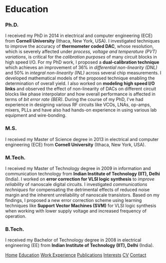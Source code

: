 # Education

### Ph.D.
I received my PhD in 2014 in electrical and computer engineering (ECE) from **Cornell University** (Ithaca, New York, USA).
I investigated techniques to improve the accuracy of **thermometer coded DAC**, whose resolution, which is severely affected under _process, voltage and temperature (PVT) variations_, is critical for the _calibration purposes_ of many circuit blocks in high speed I/O. For my PhD work, I proposed a **dual-calibration technique** which achieves an improvement of 36% in _differential non-linearity (DNL)_ and 50% in _integral non-linearity (INL)_ across several chip measurements. I developed mathematical models of the proposed technique enabling the determination of overall yield.
I also worked on **modeling high speed I/O links** and observed the effect of non-linearity of DACs on different circuit blocks like phase interpolator and how overall performance is affected in terms of _bit error rate (BER)_.
During the course of my PhD, I've had experience in designing various RF circuits like VCOs, LNAs, op-amps, mixers, PLLs and have also had hands-on experience in using various lab equipment and wire-bonding.

### M.S.
I received my Master of Science degree in 2013 in electrical and computer engineering (ECE) from **Cornell University** (Ithaca, New York, USA).

### M.Tech.
I received my Master of Technology degree in 2009 in information and communication technology from **Indian Institute of Technology (IIT), Delhi** (India).
I worked on **error correction for VLSI logic synthesis** to _improve reliability_ of nanoscale digital circuits. I investigated _communications techniques_ for compensating the detrimental effects of reduced noise margin and the inherent unreliability of nanoscale transistors. Based on my findings, I proposed a new error correction scheme using learning techniques like **Support Vector Machines (SVM)** for VLSI logic synthesis when working with lower supply voltage and increased frequency of operation.

### B.Tech.
I received my Bachelor of Technology degree in 2008 in electrical engineering (EE) from **Indian Institute of Technology (IIT), Delhi** (India).

[Home](https://ishitamukhopadhyay.github.io/index.html) [Education](https://ishitamukhopadhyay.github.io/education.html) [Work Experience](https://ishitamukhopadhyay.github.io/workexperience.html) [Publications](https://ishitamukhopadhyay.github.io/publications.html) [Interests](https://ishitamukhopadhyay.github.io/interests.html) [CV](https://ishitamukhopadhyay.github.io/cv.html) [Contact](https://ishitamukhopadhyay.github.io/contact.html)
